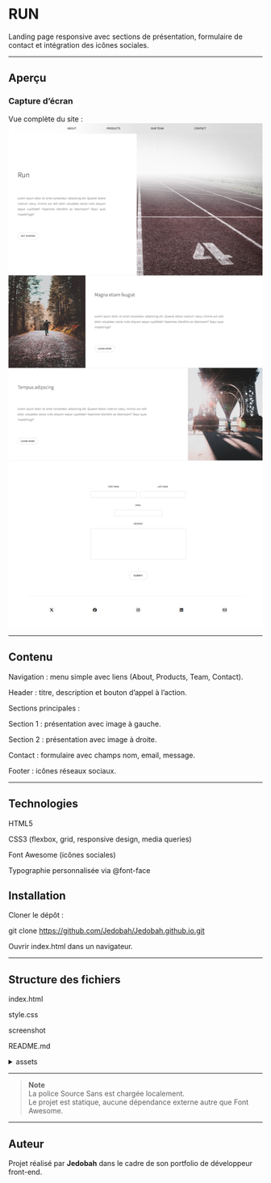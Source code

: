 


# RUN

Landing page responsive avec sections de présentation, formulaire de contact et intégration des icônes sociales.


---


##  Aperçu
### Capture d’écran
Vue complète du site :  
![Aperçu du projet](./screenshots/fullpage.png)


---



## Contenu

Navigation : menu simple avec liens (About, Products, Team, Contact).

Header : titre, description et bouton d’appel à l’action.

Sections principales :

Section 1 : présentation avec image à gauche.

Section 2 : présentation avec image à droite.

Contact : formulaire avec champs nom, email, message.

Footer : icônes réseaux sociaux.


---


## Technologies

HTML5

CSS3 (flexbox, grid, responsive design, media queries)

Font Awesome (icônes sociales)

Typographie personnalisée via @font-face

## Installation

Cloner le dépôt :

git clone <https://github.com/Jedobah/Jedobah.github.io.git>


Ouvrir index.html dans un navigateur.

---

## Structure des fichiers

 index.html
 
 style.css

screenshot

README.md

 <details>

<summary>assets </summary>             
    

-  img  
   
   ° banner.jpg  
   
   ° left.jpg  
   
   ° img-right.jpg  

- font  
  
  ° SourceSans3-VariableFont_wght.ttf  

</details>

---

> **Note**  
> La police Source Sans est chargée localement.  
> Le projet est statique, aucune dépendance externe autre que Font Awesome.

---

## Auteur

Projet réalisé par **Jedobah** dans le cadre de son portfolio de développeur front-end.  